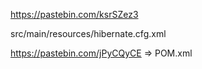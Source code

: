 https://pastebin.com/ksrSZez3

src/main/resources/hibernate.cfg.xml

https://pastebin.com/jPyCQyCE   => POM.xml